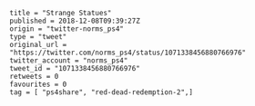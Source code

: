 ```
title = "Strange Statues"
published = 2018-12-08T09:39:27Z
origin = "twitter-norms_ps4"
type = "tweet"
original_url = "https://twitter.com/norms_ps4/status/1071338456880766976"
twitter_account = "norms_ps4"
tweet_id = "1071338456880766976"
retweets = 0
favourites = 0
tag = [ "ps4share", "red-dead-redemption-2",]
```

<p class='image'><img src='https://mnf.m17s.net/2018/12/08/Dt4opZ5W0AENsE2.jpg' alt=''></p>

